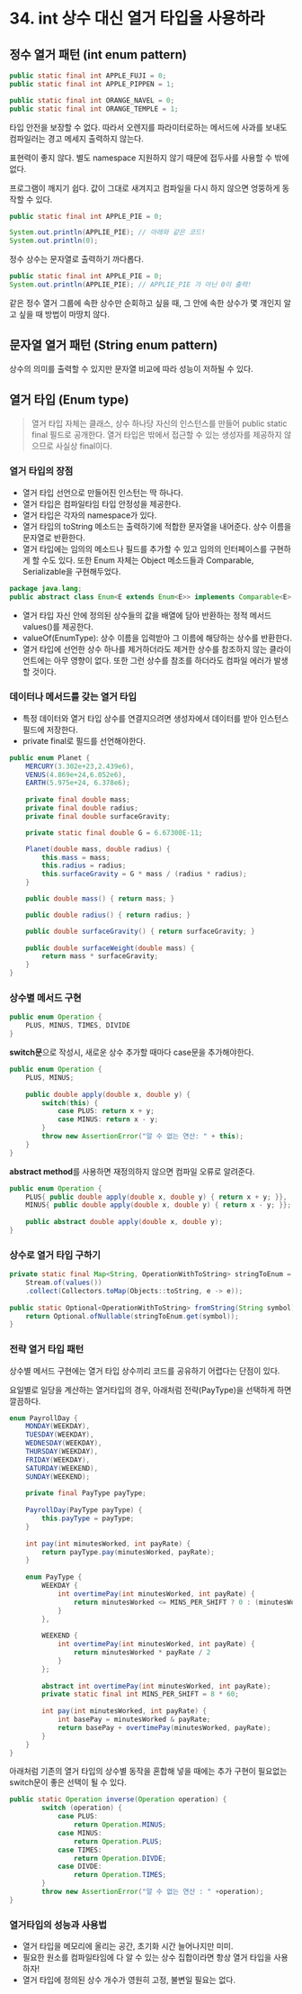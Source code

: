 # 34. int 상수 대신 열거 타입을 사용하라

## 정수 열거 패턴 (int enum pattern)

```java
public static final int APPLE_FUJI = 0;
public static final int APPLE_PIPPEN = 1;

public static final int ORANGE_NAVEL = 0;
public static final int ORANGE_TEMPLE = 1;
```

타입 안전을 보장할 수 없다. 따라서 오렌지를 파라미터로하는 메서드에 사과를 보내도 컴파일러는 경고 메세지 출력하지 않는다.

표현력이 좋지 않다. 별도 namespace 지원하지 않기 때문에 접두사를 사용할 수 밖에 없다.

프로그램이 깨지기 쉽다. 값이 그대로 새겨지고 컴파일을 다시 하지 않으면 엉뚱하게 동작할 수 있다.
```java
public static final int APPLE_PIE = 0;

System.out.println(APPLIE_PIE); // 아래와 같은 코드!
System.out.println(0);
```
정수 상수는 문자열로 출력하기 까다롭다. 
```java
public static final int APPLE_PIE = 0;
System.out.println(APPLIE_PIE); // APPLIE_PIE 가 아닌 0이 출력!
```

같은 정수 열거 그룹에 속한 상수만 순회하고 싶을 때, 그 안에 속한 상수가 몇 개인지 알고 싶을 때 방법이 마땅치 않다.

## 문자열 열거 패턴 (String enum pattern)

상수의 의미를 출력할 수 있지만 문자열 비교에 따라 성능이 저하될 수 있다.

## 열거 타입 (Enum type)

> 열거 타입 자체는 클래스, 상수 하나당 자신의 인스턴스를 만들어 public static final 필드로 공개한다.
열거 타입은 밖에서 접근할 수 있는 생성자를 제공하지 않으므로 사실상 final이다.

### 열거 타입의 장점

- 열거 타입 선언으로 만들어진 인스턴는 딱 하나다.
- 열거 타입은 컴파일타임 타입 안정성을 제공한다.
- 열거 타입은 각자의 namespace가 있다.
- 열거 타입의 toString 메소드는 출력하기에 적합한 문자열을 내어준다. 상수 이름을 문자열로 반환한다.
- 열거 타입에는 임의의 메소드나 필드를 추가할 수 있고 임의의 인터페이스를 구현하게 할 수도 있다. 또한 Enum 자체는 Object 메소드들과 Comparable, Serializable을 구현해두었다.
```java
package java.lang;
public abstract class Enum<E extends Enum<E>> implements Comparable<E>, Serializable {...}
```
- 열거 타입 자신 안에 정의된 상수들의 값을 배열에 담아 반환하는 정적 메서드 values()를 제공한다. 
- valueOf(EnumType): 상수 이름을 입력받아 그 이름에 해당하는 상수를 반환한다.
- 열거 타입에 선언한 상수 하나를 제거하더라도 제거한 상수를 참조하지 않는 클라이언트에는 아무 영향이 없다. 또한 그런 상수를 참조를 하더라도 컴파일 에러가 발생할 것이다.

### 데이터나 메서드를 갖는 열거 타입

- 특정 데이터와 열거 타입 상수를 연결지으려면 생성자에서 데이터를 받아 인스턴스 필드에 저장한다.
- private final로 필드를 선언해야한다.

```java
public enum Planet {
    MERCURY(3.302e+23,2.439e6),
    VENUS(4.869e+24,6.052e6),
    EARTH(5.975e+24, 6.378e6);
    
    private final double mass;
    private final double radius;
    private final double surfaceGravity;

    private static final double G = 6.67300E-11;

    Planet(double mass, double radius) {
        this.mass = mass;
        this.radius = radius;
        this.surfaceGravity = G * mass / (radius * radius);
    }

    public double mass() { return mass; }

    public double radius() { return radius; }

    public double surfaceGravity() { return surfaceGravity; }
    
    public double surfaceWeight(double mass) {
        return mass * surfaceGravity;
    }
}
```

### 상수별 메서드 구현

```java
public enum Operation {
    PLUS, MINUS, TIMES, DIVIDE
}
```

**switch문**으로 작성시, 새로운 상수 추가할 때마다 case문을 추가해야한다.

```java
public enum Operation {
    PLUS, MINUS;
    
    public double apply(double x, double y) {
        switch(this) {
            case PLUS: return x + y;
            case MINUS: return x - y;
        }
        throw new AssertionError("알 수 없는 연산: " + this);
    }
}
```

**abstract method**를 사용하면 재정의하지 않으면 컴파일 오류로 알려준다.

```java
public enum Operation {
    PLUS{ public double apply(double x, double y) { return x + y; }},
    MINUS{ public double apply(double x, double y) { return x - y; }};
    
    public abstract double apply(double x, double y);    
}
```

### 상수로 열거 타입 구하기

```java
private static final Map<String, OperationWithToString> stringToEnum = 
	Stream.of(values())
	.collect(Collectors.toMap(Objects::toString, e -> e));
    
public static Optional<OperationWithToString> fromString(String symbol){
	return Optional.ofNullable(stringToEnum.get(symbol));
}
```

### 전략 열거 타입 패턴

상수별 메서드 구현에는 열거 타입 상수끼리 코드를 공유하기 어렵다는 단점이 있다.

요일별로 일당을 계산하는 열거타입의 경우, 아래처럼 전략(PayType)을 선택하게 하면 깔끔하다.

```java
enum PayrollDay {
    MONDAY(WEEKDAY),
    TUESDAY(WEEKDAY),
    WEDNESDAY(WEEKDAY),
    THURSDAY(WEEKDAY),
    FRIDAY(WEEKDAY),
    SATURDAY(WEEKEND),
    SUNDAY(WEEKEND);
    
    private final PayType payType;
    
    PayrollDay(PayType payType) {
        this.payType = payType;
    }
    
    int pay(int minutesWorked, int payRate) {
        return payType.pay(minutesWorked, payRate);
    }
    
    enum PayType {
        WEEKDAY {
            int overtimePay(int minutesWorked, int payRate) {
                return minutesWorked <= MINS_PER_SHIFT ? 0 : (minutesWorked - MINS_PER_SHIFT) * payRate / 2;
            }
        },
        
        WEEKEND {
            int overtimePay(int minutesWorked, int payRate) {
                return minutesWorked * payRate / 2
            }
        };
        
        abstract int overtimePay(int minutesWorked, int payRate);
        private static final int MINS_PER_SHIFT = 8 * 60;
        
        int pay(int minutesWorked, int payRate) {
            int basePay = minutesWorked & payRate;
            return basePay + overtimePay(minutesWorked, payRate);
        }
    }
}
```

아래처럼 기존의 열거 타입의 상수별 동작을 혼합해 넣을 때에는 추가 구현이 필요없는 switch문이 좋은 선택이 될 수 있다. 

```java
public static Operation inverse(Operation operation) {
        switch (operation) {
            case PLUS:
                return Operation.MINUS;
            case MINUS:
                return Operation.PLUS;
            case TIMES:
                return Operation.DIVDE;
            case DIVDE:
                return Operation.TIMES;
        }
        throw new AssertionError("알 수 없는 연산 : " +operation);
}
```

### 열거타입의 성능과 사용법

- 열거 타입을 메모리에 올리는 공간, 초기화 시간 늘어나지만 미미.
- 필요한 원소를 컴파일타임에 다 알 수 있는 상수 집합이라면 항상 열거 타입을 사용하자!
- 열거 타입에 정의된 상수 개수가 영원히 고정, 불변일 필요는 없다.
